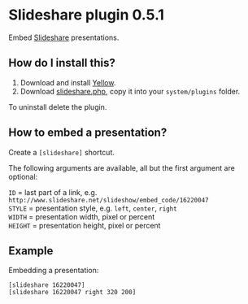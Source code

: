 Slideshare plugin 0.5.1
=======================
Embed [Slideshare](http://www.slideshare.net/) presentations.

How do I install this?
----------------------
1. Download and install [Yellow](https://github.com/datenstrom/yellow/).  
2. Download [slideshare.php](slideshare.php?raw=true), copy it into your `system/plugins` folder.  

To uninstall delete the plugin.

How to embed a presentation?
----------------------------
Create a `[slideshare]` shortcut.

The following arguments are available, all but the first argument are optional:

`ID` = last part of a link, e.g. `http://www.slideshare.net/slideshow/embed_code/16220047`  
`STYLE` = presentation style, e.g. `left`, `center`, `right`  
`WIDTH` = presentation width, pixel or percent  
`HEIGHT` = presentation height, pixel or percent   

Example
-------
Embedding a presentation:

    [slideshare 16220047]
    [slideshare 16220047 right 320 200]